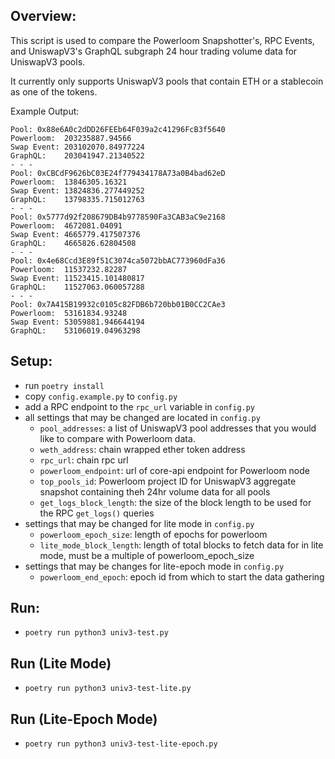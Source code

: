 ## Overview:
This script is used to compare the Powerloom Snapshotter's, RPC Events, and UniswapV3's GraphQL subgraph 24 hour trading volume data for UniswapV3 pools.

It currently only supports UniswapV3 pools that contain ETH or a stablecoin as one of the tokens.

Example Output:

    Pool: 0x88e6A0c2dDD26FEEb64F039a2c41296FcB3f5640
    Powerloom:  203235887.94566
    Swap Event: 203102070.84977224
    GraphQL:    203041947.21340522
    - - -
    Pool: 0xCBCdF9626bC03E24f779434178A73a0B4bad62eD
    Powerloom:  13846305.16321
    Swap Event: 13824836.277449252
    GraphQL:    13798335.715012763
    - - -
    Pool: 0x5777d92f208679DB4b9778590Fa3CAB3aC9e2168
    Powerloom:  4672081.04091
    Swap Event: 4665779.417507376
    GraphQL:    4665826.62804508
    - - -
    Pool: 0x4e68Ccd3E89f51C3074ca5072bbAC773960dFa36
    Powerloom:  11537232.82287
    Swap Event: 11523415.101480817
    GraphQL:    11527063.060057288
    - - -
    Pool: 0x7A415B19932c0105c82FDB6b720bb01B0CC2CAe3
    Powerloom:  53161834.93248
    Swap Event: 53059881.946644194
    GraphQL:    53106019.04963298


## Setup:
- run `poetry install`
- copy `config.example.py` to `config.py`
- add a RPC endpoint to the `rpc_url` variable in `config.py`
- all settings that may be changed are located in `config.py`
    - `pool_addresses`: a list of UniswapV3 pool addresses that you would like to compare with Powerloom data.
    - `weth_address`: chain wrapped ether token address
    - `rpc_url`: chain rpc url
    - `powerloom_endpoint`: url of core-api endpoint for Powerloom node
    - `top_pools_id`: Powerloom project ID for UniswapV3 aggregate snapshot containing theh 24hr volume data for all pools
    - `get_logs_block_length`: the size of the block length to be used for the RPC `get_logs()` queries
- settings that may be changed for lite mode in `config.py`
    - `powerloom_epoch_size`: length of epochs for powerloom
    - `lite_mode_block_length`: length of total blocks to fetch data for in lite mode, must be a multiple of powerloom_epoch_size
- settings that may be changes for lite-epoch mode in `config.py`
    - `powerloom_end_epoch`: epoch id from which to start the data gathering

## Run:
- `poetry run python3 univ3-test.py`

## Run (Lite Mode)
- `poetry run python3 univ3-test-lite.py`

## Run (Lite-Epoch Mode)
- `poetry run python3 univ3-test-lite-epoch.py`
 


